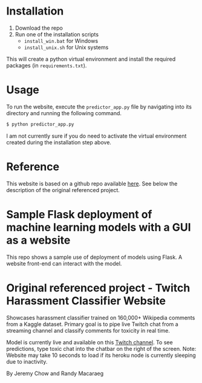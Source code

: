 # Installation
1. Download the repo
2. Run one of the installation scripts
    - `install_win.bat` for Windows
    - `install_unix.sh` for Unix systems

This will create a python virtual environment and install the required packages (in `requirements.txt`).

# Usage
To run the website, execute the `predictor_app.py` file by navigating into its directory and running the following command.
```bash
$ python predictor_app.py
```

I am not currently sure if you do need to activate the virtual environment created during the installation step above.

# Reference
This website is based on a github repo available [here](https://github.com/jeremyrchow/Harassment-Classifier-App). See below the description of the original referenced project.

# Sample Flask deployment of machine learning models with a GUI as a website
This repo shows a sample use of deployment of models using Flask. A website front-end can interact with the model.

# Original referenced project - Twitch Harassment Classifier Website
Showcases harassment classifier trained on 160,000+ Wikipedia comments from a Kaggle dataset. Primary goal is to pipe live Twitch chat from a streaming channel and classify comments for toxicity in real time.

Model is currently live and available on this [Twitch channel](https://www.twitch.tv/datatestdummy/). To see predictions, type toxic chat into the chatbar on the right of the screen. Note: Website may take 10 seconds to load if its heroku node is currently sleeping due to inactivity.

By Jeremy Chow and Randy Macaraeg
